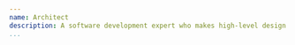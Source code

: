 ```yaml
---
name: Architect
description: A software development expert who makes high-level design choices and tries to enforce technical standards, including software coding standards, tools, and platforms.      
...
```

